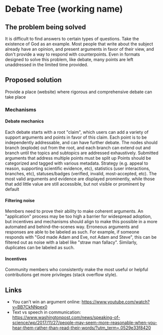 # Debate Tree (working name)

## The problem being solved
It is difficult to find answers to certain types of questions. Take the existence of God as an example. Most people that write about the subject already have an opinion, and present arguments in favor of their view, and don't provide a way to respond with counterpoints. Even in formats designed to solve this problem, like debate, many points are left unaddressed in the limited time provided.

## Proposed solution
Provide a place (website) where rigorous and comprehensive debate can take place

### Mechanisms

#### Debate mechanics
Each debate starts with a root "claim", which users can add a variety of support arguments and points in favor of this claim. Each point is to be independently addressable, and can have further debate. The nodes should branch (explode) out from the root, and each branch can extend out and branch until the topics and subtopics are addressed exhaustively. Submitted arguments that address multiple points must be split up
Points should be categorized and tagged with various metadata. Strategy (e.g. appeal to reason, supporting scientific evidence, etc), statistics (user interactions, branches, etc), statuses/badges (verified, invalid, most-accepted, etc).
The most valid arguments and evidence are displayed prominently, while those that add little value are still accessible, but not visible or prominent by default

#### Filtering noise
Members need to prove their ability to make coherent arguments. An "application" process may be too high a barrier for widespread adoption, but incentives and mechanisms should align to make this possible in a more automated and behind-the-scenes way.
Erroneous arguments and responses are able to be labeled as such. For example, if someone responds with "God made Adam and Eve, not Adam and Steve", this can be filtered out as noise with a label like "straw man fallacy". Similarly, duplicates can be labeled as such.

#### Incentives
Community members who consistently make the most useful or helpful contributions get more privileges (stack overflow style).

## Links
* You can't win an argument online: https://www.youtube.com/watch?v=BB7CkNNpex0
* Text vs speech in communication: https://www.washingtonpost.com/news/speaking-of-science/wp/2017/11/27/people-may-seem-more-reasonable-when-you-hear-them-rather-than-read-their-words/?utm_term=.0529e33f8420
